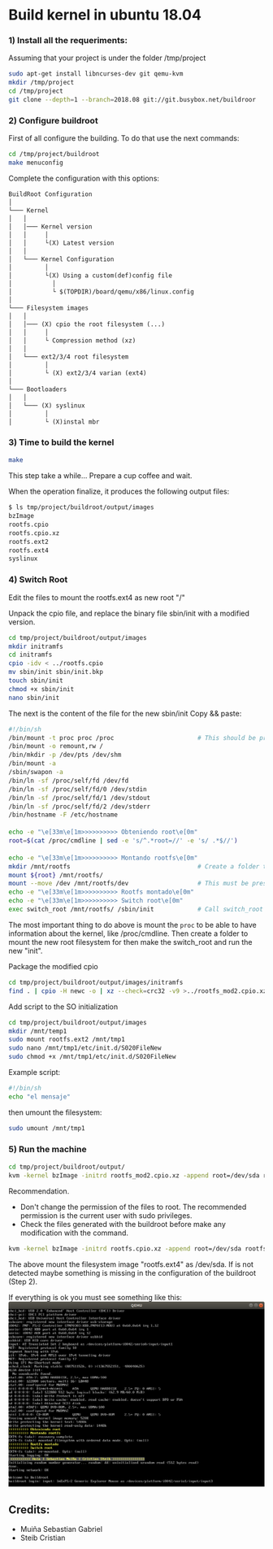 # Build kernel in ubuntu  18.04

### 1) Install all the requeriments:
Assuming that your project is under the folder /tmp/project


```bash
sudo apt-get install libncurses-dev git qemu-kvm
mkdir /tmp/project
cd /tmp/project
git clone --depth=1 --branch=2018.08 git://git.busybox.net/buildroor
```

### 2) Configure buildroot
First of all configure the building. To do that use the next commands:
```bash
cd /tmp/project/buildroot
make menuconfig
```

Complete the configuration with this options:
```
BuildRoot Configuration
│   
└─── Kernel
│   │   
│   │─── Kernel version
│   │     │
│   │     └(X) Latest version 
│   │   
│   └─── Kernel Configuration
│         │
│         └(X) Using a custom(def)config file
│           │
│           └ $(TOPDIR)/board/qemu/x86/linux.config       
│
└─── Filesystem images
│   │   
│   │─── (X) cpio the root filesystem (...)
│   │     │
│   │     └ Compression method (xz)
│   │   
│   └─── ext2/3/4 root filesystem
│         │
│         └ (X) ext2/3/4 varian (ext4)
│
└─── Bootloaders
│   │   
│   └─── (X) syslinux
│         │        
│         └ (X)instal mbr
```

### 3) Time to build the kernel 
```bash
make
```
This step take a while... Prepare a cup coffee and wait. 

When the operation finalize, it produces the following output files:
```bash
$ ls tmp/project/buildroot/output/images
bzImage
rootfs.cpio
rootfs.cpio.xz
rootfs.ext2
rootfs.ext4
syslinux 
```

### 4) Switch Root

Edit the files to mount the rootfs.ext4 as new root "/"

Unpack the cpio file, and replace the binary file sbin/init with a modified version.
```bash
cd tmp/project/buildroot/output/images
mkdir initramfs
cd initramfs
cpio -idv < ../rootfs.cpio
mv sbin/init sbin/init.bkp
touch sbin/init
chmod +x sbin/init
nano sbin/init

```
The next is the content of the file for the new sbin/init 
Copy && paste: 
```bash
#!/bin/sh
/bin/mount -t proc proc /proc                       # This should be present for the switch root. 
/bin/mount -o remount,rw /
/bin/mkdir -p /dev/pts /dev/shm
/bin/mount -a
/sbin/swapon -a
/bin/ln -sf /proc/self/fd /dev/fd
/bin/ln -sf /proc/self/fd/0 /dev/stdin
/bin/ln -sf /proc/self/fd/1 /dev/stdout
/bin/ln -sf /proc/self/fd/2 /dev/stderr
/bin/hostname -F /etc/hostname

echo -e "\e[33m\e[1m>>>>>>>>>> Obteniendo root\e[0m"
root=$(cat /proc/cmdline | sed -e 's/^.*root=//' -e 's/ .*$//')

echo -e "\e[33m\e[1m>>>>>>>>>> Montando rootfs\e[0m"
mkdir /mnt/rootfs                                   # Create a folder to mount the new filesystem
mount ${root} /mnt/rootfs/
mount --move /dev /mnt/rootfs/dev                   # This must be present, switch_root use this
echo -e "\e[33m\e[1m>>>>>>>>>> Rootfs montado\e[0m"
echo -e "\e[33m\e[1m>>>>>>>>>> Switch root\e[0m"
exec switch_root /mnt/rootfs/ /sbin/init            # Call switch_root {NEW ROOT FILE SYSTEM} {INIT MODIFIED}
```
The most important thing to do above is mount the `proc` to be able to have information about the kernel, like /proc/cmdline.
Then create a folder to mount the new root filesystem for then make the switch_root and run the new "init". 

Package the modified cpio

```bash
cd tmp/project/buildroot/output/images/initramfs
find . | cpio -H newc -o | xz --check=crc32 -v9 >../rootfs_mod2.cpio.xz
```

Add script to the SO initialization
```bash
cd tmp/project/buildroot/output/images
mkdir /mnt/temp1
sudo mount rootfs.ext2 /mnt/tmp1
sudo nano /mnt/tmp1/etc/init.d/S020FileNew
sudo chmod +x /mnt/tmp1/etc/init.d/S020FileNew 
```

Example script:
```bash
#!/bin/sh
echo "el mensaje"
```

then umount the filesystem:
```bash
sudo umount /mnt/tmp1
``` 

### 5) Run the machine
```bash
cd tmp/project/buildroot/output/
kvm -kernel bzImage -initrd rootfs_mod2.cpio.xz -append root=/dev/sda rootfs.ext4 -m 512
```

Recommendation.
- Don't change the permission of the files to root. The recommended permission is the current user with sudo privileges.
- Check the files generated with the buildroot before make any modification with the command.

```bash
kvm -kernel bzImage -initrd rootfs.cpio.xz -append root=/dev/sda rootfs.ext4 -m 512
```
The above mount the filesystem image "rootfs.ext4" as /dev/sda. If is not detected maybe something is missing in the configuration of the buildroot (Step 2).


If everything is ok you must see something like this:
![kvm-runnig.png?raw=true](kvm-runnig.png?raw=true)


## Credits:
- Muiña Sebastian Gabriel
- Steib Cristian
